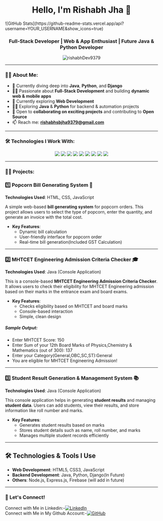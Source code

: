<h1 align="center">Hello, I'm Rishabh Jha 👋</h1>
![GitHub Stats](https://github-readme-stats.vercel.app/api?username=YOUR_USERNAME&show_icons=true)
<h3 align="center">Full-Stack Developer | Web & App Enthusiast | Future Java & Python Developer </h3>

<p align="center">
  <img src="https://komarev.com/ghpvc/?username=rishabhDev9379&label=Profile%20views&color=0e75b6&style=flat" alt="rishabhDev9379" />
</p>

---

### 👨‍💻 About Me:
- 🌱 Currently diving deep into **Java**, **Python**, and **Django**
- 👨‍💻 Passionate about **Full-Stack Development** and building **dynamic web & mobile apps**
- 📱 Currently exploring **Web Development**
- 🧑‍💻 Exploring **Java** & **Python** for backend & automation projects
- 🤝 Open to **collaborating on exciting projects** and contributing to **Open Source**
- 📫 Reach me: **rishabhsbjha9379@gmail.com**

---

### 🛠️ **Technologies I Work With:**

<p align="center">
  <img src="https://img.shields.io/badge/HTML5-E34F26?style=flat&logo=html5&logoColor=white" />
  <img src="https://img.shields.io/badge/CSS3-1572B6?style=flat&logo=css3&logoColor=white" />
  <img src="https://img.shields.io/badge/JavaScript-F7DF1E?style=flat&logo=javascript&logoColor=black" />
  <img src="https://img.shields.io/badge/React-20232A?style=flat&logo=react&logoColor=61DAFB" />
  <img src="https://img.shields.io/badge/Java-007396?style=flat&logo=java&logoColor=white" />
  <img src="https://img.shields.io/badge/Python-14354C?style=flat&logo=python&logoColor=white" />
  <img src="https://img.shields.io/badge/Django-092E20?style=flat&logo=django&logoColor=white" />
  <img src="https://img.shields.io/badge/Node.js-339933?style=flat&logo=nodedotjs&logoColor=white" />
  <img src="https://img.shields.io/badge/Git-F05032?style=flat&logo=git&logoColor=white" />
</p>

---
### 👨‍💻 Projects:

### 1️⃣ **Popcorn Bill Generating System** 🍿
**Technologies Used**: HTML, CSS, JavaScript

A simple web-based **bill generating system** for popcorn orders. This project allows users to select the type of popcorn, enter the quantity, and generate an invoice with the total cost.

- **Key Features**:
  - Dynamic bill calculation
  - User-friendly interface for popcorn order
  - Real-time bill generation(Included GST Calculation)
    
---

### 2️⃣ **MHTCET Engineering Admission Criteria Checker** 🎓
**Technologies Used**: Java (Console Application)

This is a console-based **MHTCET Engineering Admission Criteria Checker**. It allows users to check their eligibility for MHTCET Engineering admission based on their marks in the entrance exam and board exams.

- **Key Features**:
  - Checks eligibility based on MHTCET and board marks
  - Console-based interaction
  - Simple, clean design

##### Sample Output:
- Enter MHTCET Score: 150
- Enter Sum of your 12th Board Marks of Physics,Chemistry & Mathematics (out of 300): 137
- Enter your Category(General,OBC,SC,ST):General
- You are eligible for MHTCET Engineering Admission!

---

### 3️⃣ **Student Result Generation & Management System** 📚
**Technologies Used**: Java (Console Application)

This console application helps in generating **student results** and managing **student data**. Users can add students, view their results, and store information like roll number and marks.

- **Key Features**:
  - Generates student results based on marks
  - Stores student details such as name, roll number, and marks
  - Manages multiple student records efficiently

---

## 🛠️ **Technologies & Tools I Use**

- **Web Development**: HTML5, CSS3, JavaScript
- **Backend Development**: Java, Python, Django(In Future)
- **Others**: Node.js, Express.js, Firebase (will add in future)

---

### 💬 **Let's Connect!**


Connect with Me in Linkedin:-[![LinkedIn](https://img.shields.io/badge/LinkedIn-blue?logo=linkedin&logoColor=white)](https://www.linkedin.com/in/rishabh-jhabmnm8)  
Connect with Me in My Github Account:-[![GitHub](https://img.shields.io/badge/GitHub-black?style=flat&logo=github&logoColor=white)](https://github.com/rishabhDev9379)


